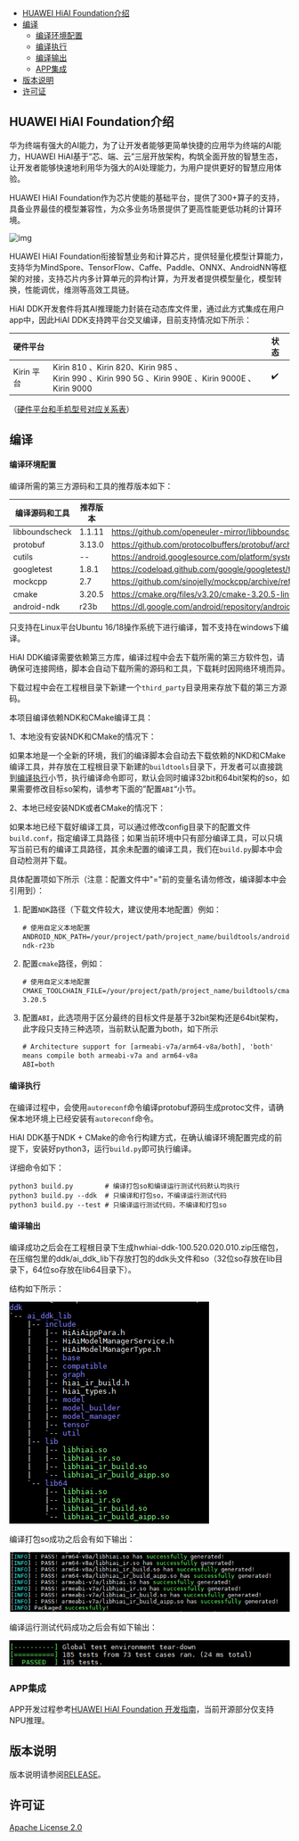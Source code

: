 - [HUAWEI HiAI Foundation介绍](#huawei-hiai-foundation介绍)
- [编译](#编译)
    - [编译环境配置](#编译环境配置)
    - [编译执行](#编译执行)
    - [编译输出](#编译输出)
  - [APP集成](#app集成)
- [版本说明](#版本说明)
- [许可证](#许可证)


## HUAWEI HiAI Foundation介绍


华为终端有强大的AI能力，为了让开发者能够更简单快捷的应用华为终端的AI能力，HUAWEI HiAI基于“芯、端、云”三层开放架构，构筑全面开放的智慧生态，让开发者能够快速地利用华为强大的AI处理能力，为用户提供更好的智慧应用体验。

HUAWEI HiAI Foundation作为芯片使能的基础平台，提供了300+算子的支持，具备业界最佳的模型兼容性，为众多业务场景提供了更高性能更低功耗的计算环境。

![img](https://alliance-communityfile-drcn.dbankcdn.com/FileServer/getFile/cmtyPub/011/111/111/0000000000011111111.20210708144053.05364942099834414782288116808750:50520707094033:2800:E71B980B17A91C503882D5D8A2E8AE307EAFAF0F17176182128D36A683C8FEE6.png?needInitFileName=true?needInitFileName=true) 

HUAWEI HiAI Foundation衔接智慧业务和计算芯片，提供轻量化模型计算能力，支持华为MindSpore、TensorFlow、Caffe、Paddle、ONNX、AndroidNN等框架的对接，支持芯片内多计算单元的异构计算，为开发者提供模型量化，模型转换，性能调优，维测等高效工具链。

HiAI DDK开发套件将其AI推理能力封装在动态库文件里，通过此方式集成在用户app中，因此HiAI DDK支持跨平台交叉编译，目前支持情况如下所示：

| 硬件平台   |                                                              | 状态 |
| :--------- | :----------------------------------------------------------- | :--- |
| Kirin 平台 | Kirin 810 、Kirin 820、Kirin 985 、<br />Kirin 990 、Kirin 990 5G 、Kirin 990E 、Kirin 9000E 、Kirin 9000 | ✔️    |

（[硬件平台和手机型号对应关系表](./doc/MappingHardWarePlatformAndPhoneModel.md)）

## 编译

#### 编译环境配置

编译所需的第三方源码和工具的推荐版本如下：

| 编译源码和工具   | 推荐版本 | 下载链接                                                     |
| -------------- | -------- | ------------------------------------------------------------ |
| libboundscheck | 1.1.11 | https://github.com/openeuler-mirror/libboundscheck/archive/refs/tags/v1.1.11.zip |
| protobuf       | 3.13.0  | https://github.com/protocolbuffers/protobuf/archive/refs/tags/v3.13.0.zip |
| cutils | -- | https://android.googlesource.com/platform/system/core/+archive/refs/heads/master/libcutils/include/cutils.tar.gz |
| googletest     | 1.8.1    | https://codeload.github.com/google/googletest/tar.gz/release-1.8.1 |
| mockcpp | 2.7 | https://github.com/sinojelly/mockcpp/archive/refs/tags/v2.7.zip |
| cmake | 3.20.5 | https://cmake.org/files/v3.20/cmake-3.20.5-linux-x86_64.tar.gz |
| android-ndk    | r23b     | https://dl.google.com/android/repository/android-ndk-r23b-linux.zip |

只支持在Linux平台Ubuntu 16/18操作系统下进行编译，暂不支持在windows下编译。


HiAI DDK编译需要依赖第三方库，编译过程中会去下载所需的第三方软件包，请确保可连接网络，脚本会自动下载所需的源码和工具，下载耗时因网络环境而异。

下载过程中会在工程根目录下新建一个`third_party`目录用来存放下载的第三方源码。



本项目编译依赖NDK和CMake编译工具：

1、本地没有安装NDK和CMake的情况下：

​	如果本地是一个全新的环境，我们的编译脚本会自动去下载依赖的NKD和CMake编译工具，并存放在工程根目录下新建的`buildtools`目录下，开发者可以直接跳到[编译执行](#编译执行)小节，执行编译命令即可，默认会同时编译32bit和64bit架构的so，如果需要修改目标so架构，请参考下面的”配置`ABI`“小节。

2、本地已经安装NDK或者CMake的情况下：

​    如果本地已经下载好编译工具，可以通过修改config目录下的配置文件`build.conf`，指定编译工具路径；如果当前环境中只有部分编译工具，可以只填写当前已有的编译工具路径，其余未配置的编译工具，我们在`build.py`脚本中会自动检测并下载。

​    具体配置项如下所示（注意：配置文件中"="前的变量名请勿修改，编译脚本中会引用到）：


1. 配置`NDK`路径（下载文件较大，建议使用本地配置）例如：
   ```
   # 使用自定义本地配置
   ANDROID_NDK_PATH=/your/project/path/project_name/buildtools/android-ndk-r23b
   ```
   
2. 配置`cmake`路径，例如：
   ```
   # 使用自定义本地配置
   CMAKE_TOOLCHAIN_FILE=/your/project/path/project_name/buildtools/cmake-3.20.5
   ```
   
3. 配置`ABI`，此选项用于区分最终的目标文件是基于32bit架构还是64bit架构，此字段只支持三种选项，当前默认配置为both，如下所示
   ```
   # Architecture support for [armeabi-v7a/arm64-v8a/both], 'both' means compile both armeabi-v7a and arm64-v8a
   ABI=both
   ```


#### 编译执行

在编译过程中，会使用`autoreconf`命令编译protobuf源码生成protoc文件，请确保本地环境上已经安装有`autoreconf`命令。

HiAI DDK基于NDK + CMake的命令行构建方式，在确认编译环境配置完成的前提下，安装好python3，运行`build.py`即可执行编译。

详细命令如下：

```
python3 build.py        # 编译打包so和编译运行测试代码默认均执行
python3 build.py --ddk  # 只编译和打包so，不编译运行测试代码
python3 build.py --test # 只编译运行测试代码，不编译和打包so
```




#### 编译输出

编译成功之后会在工程根目录下生成hwhiai-ddk-100.520.020.010.zip压缩包，在压缩包里的ddk/ai_ddk_lib下存放打包的ddk头文件和so（32位so存放在lib目录下，64位so存放在lib64目录下）。

结构如下所示：

![image-20211228160620651](doc/images/ddk.png)

编译打包so成功之后会有如下输出：

![image-20211228160620651](doc/images/ddk_so_package_result.png)

编译运行测试代码成功之后会有如下输出：

![image-20211228160620651](doc/images/ut_result.png)

### APP集成

APP开发过程参考[HUAWEI HiAI Foundation  开发指南](https://developer.huawei.com/consumer/cn/doc/development/hiai-Guides/dev-process-0000001052965551)，当前开源部分仅支持NPU推理。

## 版本说明

版本说明请参阅[RELEASE](RELEASE.md)。

## 许可证

[Apache License 2.0](LICENSE)
